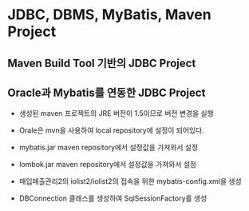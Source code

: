 # JDBC, DBMS, MyBatis, Maven Project

## Maven Build Tool 기반의 JDBC Project
## Oracle과 Mybatis를 연동한 JDBC Project

* 생성된 maven 프로젝트의 JRE 버전이 1.5이므로 버전 변경을 실행

* Orale은 mvn을 사용하여 local repository에 설정이 되어있다.
* mybatis.jar maven repository에서 설정값을 가져와서 설정
* lombok.jar maven repository에서 설정값을 가져와서 설정

* 매입매출관리2의 iolist2/iolist2의 접속을 위한 mybatis-config.xml을 생성
* DBConnection 클래스를 생성하여 SqlSessionFactory를 생성